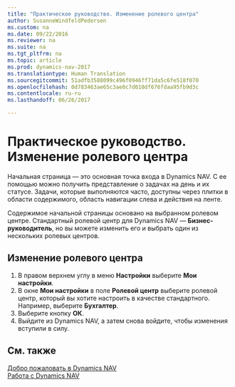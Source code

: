 ```yaml
---
title: "Практическое руководство. Изменение ролевого центра"
author: SusanneWindfeldPedersen
ms.custom: na
ms.date: 09/22/2016
ms.reviewer: na
ms.suite: na
ms.tgt_pltfrm: na
ms.topic: article
ms.prod: dynamics-nav-2017
ms.translationtype: Human Translation
ms.sourcegitcommit: 51adfb3588099c496f0946ff71da5c6fe518f070
ms.openlocfilehash: 0d783463ae65c3ae0c7d010df676fdaa95fb9d3c
ms.contentlocale: ru-ru
ms.lasthandoff: 06/26/2017

---
```


# <a name="how-to-change-the-role-center"></a>Практическое руководство. Изменение ролевого центра
Начальная страница — это основная точка входа в Dynamics NAV. С ее помощью можно получить представление о задачах на день и их статусе. Задачи, которые выполняются часто, доступны через плитки в области содержимого, область навигации слева и действия на ленте.

Содержимое начальной страницы основано на выбранном ролевом центре. Стандартный ролевой центр для Dynamics NAV — **Бизнес-руководитель**, но вы можете изменить его и выбрать один из нескольких ролевых центров.

## <a name="to-change-role-center"></a>Изменение ролевого центра
1. В правом верхнем углу в меню **Настройки** выберите **Мои настройки**.
2. В окне **Мои настройки** в поле **Ролевой центр** выберите ролевой центр, который вы хотите настроить в качестве стандартного. Например, выберите **Бухгалтер**.
3. Выберите кнопку **ОК**.
4. Выйдите из Dynamics NAV, а затем снова войдите, чтобы изменения вступили в силу.

## <a name="see-also"></a>См. также
[Добро пожаловать в Dynamics NAV](across-get-started.md)  
[Работа с Dynamics NAV](ui-work-product.md)  

